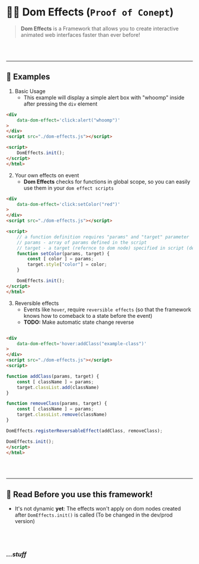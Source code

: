 # 🧙‍♂️ **Dom Effects** (`Proof of Conept`)


> **Dom Effects** is a Framework that allows you to create interactive animated web interfaces faster than ever before!

<br>
<br>

---

##  📝 **Examples**

1. Basic Usage
    - This example will display a simple alert box with "whoomp" inside after pressing the `div` element
```HTML
<div 
    data-dom-effect='click:alert("whoomp")'
>
</div>
<script src="./dom-effects.js"></script>

<script>
    DomEffects.init();
</script>
</html>

```

2. Your own effects on event
    - **Dom Effects** checks for functions in global scope, so you can easily use them in your `dom effect scripts`
```HTML
<div 
    data-dom-effect='click:setColor("red")'
>
</div>
<script src="./dom-effects.js"></script>

<script>
    // a function definition requires "params" and "target" parameter
    // params - array of params defined in the script
    // target - a target (refernce to dom node) specified in script (defaults to the script owner element)
    function setColor(params, target) {
        const [ color ] = params;
        target.style["color"] = color;
    }

    DomEffects.init();
</script>
</html>

```

3. Reversible effects
    - Events like `hover`, require `reversible effects` (so that the framework knows how to comeback to a state before the event)
    - **TODO:** Make automatic state change reverse
```HTML

<div 
    data-dom-effect='hover:addClass("example-class")'
>
</div>
<script src="./dom-effects.js"></script>
<script>

function addClass(params, target) {
    const [ className ] = params;
    target.classList.add(className)
}

function removeClass(params, target) {
    const [ className ] = params;
    target.classList.remove(className)
}

DomEffects.registerReversableEffect(addClass, removeClass);

DomEffects.init();
</script>
</html>


```

<br>
<br>

---

## 🛑 **Read Before you use this framework!**
- It's not dynamic **yet**: The effects won't apply on dom nodes created after `DomEffects.init()` is called (To be changed in the dev/prod version)


<br>
<br>


### *...stuff*